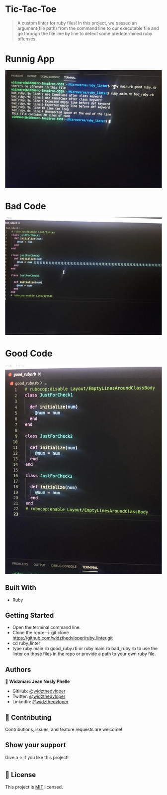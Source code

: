  # Tic-Tac-Toe


> A custom linter for ruby files! In this project, we passed an argument(file path) from the command line to our executable file and go through the file line by line to detect some predetermined ruby offenses.

# Runnig App
![](assets/running_code.jpeg)

# Bad Code
![](assets/bad_code.jpeg)

# Good Code
![](assets/good_code.jpeg)

## Built With

- Ruby


## Getting Started

- Open the terminal command line.
- Clone the repo:--> git clone https://github.com/widzthedvloper/ruby_linter.git
- cd ruby_linter
- type ruby main.rb good_ruby.rb or ruby main.rb bad_ruby.rb to use the linter on those files in the repo or provide a path to your own ruby file.

## Authors

👤 **Widzmarc Jean Nesly Phelle**

- GitHub: [@widzthedvloper](https://github.com/widzthedvloper)
- Twitter: [@widzthedvloper](https://twitter.com/widzthedvloper)
- LinkedIn: [@widzthedvloper](https://www.linkedin.com/in/widzmarc-jean-nesly-phelle-252a26129/)

## 🤝 Contributing

Contributions, issues, and feature requests are welcome!

## Show your support

Give a ⭐️ if you like this project!


## 📝 License

This project is [MIT](/LICENSE) licensed.